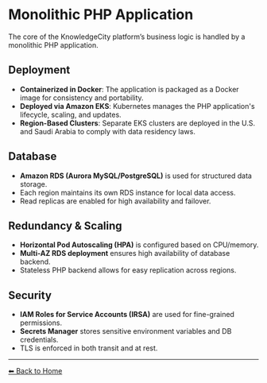 # Monolithic PHP Application

The core of the KnowledgeCity platform’s business logic is handled by a monolithic PHP application.
## Deployment

- **Containerized in Docker**: The application is packaged as a Docker image for consistency and portability.
- **Deployed via Amazon EKS**: Kubernetes manages the PHP application's lifecycle, scaling, and updates.
- **Region-Based Clusters**: Separate EKS clusters are deployed in the U.S. and Saudi Arabia to comply with data residency laws.

## Database

- **Amazon RDS (Aurora MySQL/PostgreSQL)** is used for structured data storage.
- Each region maintains its own RDS instance for local data access.
- Read replicas are enabled for high availability and failover.

## Redundancy & Scaling

- **Horizontal Pod Autoscaling (HPA)** is configured based on CPU/memory.
- **Multi-AZ RDS deployment** ensures high availability of database backend.
- Stateless PHP backend allows for easy replication across regions.

## Security

- **IAM Roles for Service Accounts (IRSA)** are used for fine-grained permissions.
- **Secrets Manager** stores sensitive environment variables and DB credentials.
- TLS is enforced in both transit and at rest.

---

[⬅ Back to Home](index.md)